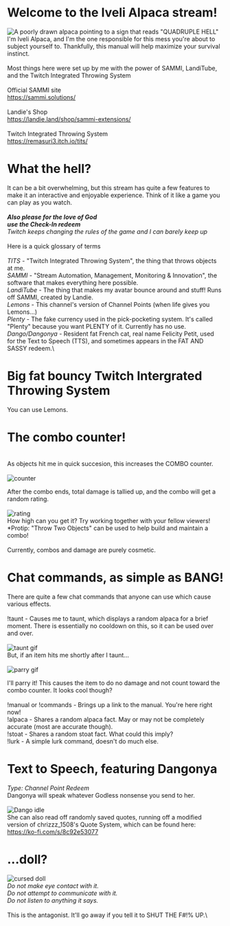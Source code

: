 # Welcome to the Iveli Alpaca stream!
![A poorly drawn alpaca pointing to a sign that reads "QUADRUPLE HELL"](media/quadrupleHell.jpg)
I'm Iveli Alpaca, and I'm the one responsible for this mess you're about to subject yourself to.  Thankfully, this manual will help maximize your survival instinct.\
\
Most things here were set up by me with the power of SAMMI, LandiTube, and the Twitch Integrated Throwing System\
\
Official SAMMI site\
https://sammi.solutions/
\
\
Landie's Shop\
https://landie.land/shop/sammi-extensions/
\
\
Twitch Integrated Throwing System\
https://remasuri3.itch.io/tits/

# What the hell?
It can be a bit overwhelming, but this stream has quite a few features to make it an interactive and enjoyable experience.  Think of it like a game you can play as you watch.\
\
***Also please for the love of God***\
***use the Check-In redeem***\
*Twitch keeps changing the rules of the game and I can barely keep up*\
\
Here is a quick glossary of terms\
\
*TITS* - "Twitch Integrated Throwing System", the thing that throws objects at me.\
*SAMMI* - "Stream Automation, Management, Monitoring & Innovation", the software that makes everything here possible.\
*LandiTube* - The thing that makes my avatar bounce around and stuff!  Runs off SAMMI, created by Landie.\
*Lemons* - This channel's version of Channel Points (when life gives you Lemons...)\
*Plenty* - The fake currency used in the pick-pocketing system.  It's called "Plenty" because you want PLENTY of it.  Currently has no use.\
*Dango/Dangonya* - Resident fat French cat, real name Felicity Petit, used for the Text to Speech (TTS), and sometimes appears in the FAT AND SASSY redeem.\

# Big fat bouncy Twitch Intergrated Throwing System
You can use Lemons.

# The combo counter!
\
As objects hit me in quick succesion, this increases the COMBO counter.\
\
![counter](media/comboCounter.jpg)

After the combo ends, total damage is tallied up, and the combo will get a random rating.\
\
![rating](media/comboRating.jpg)
\
How high can you get it?  Try working together with your fellow viewers!\
*Protip: "Throw Two Objects" can be used to help build and maintain a combo!\
\
Currently, combos and damage are purely cosmetic.

# Chat commands, as simple as BANG!
There are quite a few chat commands that anyone can use which cause various effects.\
\
!taunt - Causes me to taunt, which displays a random alpaca for a brief moment.  There is essentially no cooldown on this, so it can be used over and over.\
\
![taunt gif](media/taunt.gif)
\
But, if an item hits me shortly after I taunt...\
\
![parry gif](media/parry.gif)

I'll parry it!  This causes the item to do no damage and not count toward the combo counter.  It looks cool though?\
\
!manual or !commands - Brings up a link to the manual.  You're here right now!\
!alpaca - Shares a random alpaca fact.  May or may not be completely accurate (most are accurate though).\
!stoat - Shares a random stoat fact.  What could this imply?\
!lurk - A simple lurk command, doesn't do much else.

# Text to Speech, featuring Dangonya
*Type: Channel Point Redeem*\
Dangonya will speak whatever Godless nonsense you send to her.\
\
![Dango idle](media/dangoTalkIdle.gif)
\
She can also read off randomly saved quotes, running off a modified version of chrizzz_1508's Quote System, which can be found here: https://ko-fi.com/s/8c92e53077

# ...doll?

![cursed doll](media/iveliDoll.jpg)
\
*Do not make eye contact with it.*\
*Do not attempt to communicate with it.*\
*Do not listen to anything it says.*\
\
This is the antagonist.  It'll go away if you tell it to SHUT THE F#!% UP.\